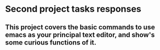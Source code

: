 # Second project tasks responses

## This project covers the basic commands to use emacs as your principal text editor, and show's some curious functions of it.
